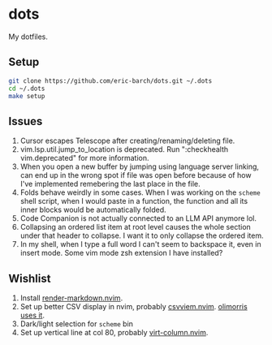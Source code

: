 # dots

My dotfiles.

## Setup

```sh
git clone https://github.com/eric-barch/dots.git ~/.dots
cd ~/.dots
make setup
```

## Issues

1. Cursor escapes Telescope after creating/renaming/deleting file.
2. vim.lsp.util.jump_to_location is deprecated. Run ":checkhealth
   vim.deprecated" for more information.
3. When you open a new buffer by jumping using language server linking, can end
   up in the wrong spot if file was open before because of how I've implemented
   remebering the last place in the file.
4. Folds behave weirdly in some cases. When I was working on the `scheme` shell
   script, when I would paste in a function, the function and all its inner
   blocks would be automatically folded.
5. Code Companion is not actually connected to an LLM API anymore lol.
6. Collapsing an ordered list item at root level causes the whole section under
   that header to collapse. I want it to only collapse the ordered item.
7. In my shell, when I type a full word I can't seem to backspace it, even in
   insert mode. Some vim mode zsh extension I have installed?

## Wishlist

1. Install [render-markdown.nvim](https://github.com/MeanderingProgrammer/render-markdown.nvim?tab=readme-ov-file).
2. Set up better CSV display in nvim, probably [csvviem.nvim](https://github.com/hat0uma/csvview.nvim).
   [olimorris uses it](https://github.com/hat0uma/csvview.nvim/issues/50).
3. Dark/light selection for `scheme` bin
4. Set up vertical line at col 80, probably [virt-column.nvim](https://github.com/lukas-reineke/virt-column.nvim).
